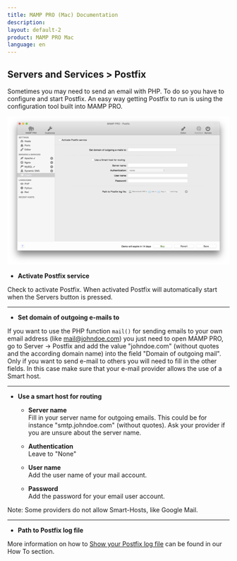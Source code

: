 ```yaml
---
title: MAMP PRO (Mac) Documentation
description: 
layout: default-2
product: MAMP PRO Mac
language: en
---
```


## Servers and Services > Postfix

Sometimes you may need to send an email with PHP. To do so you have to configure and start Postfix. An easy way getting Postfix to run is using the configuration tool built into MAMP PRO.

![MAMP](Postfix.png)

*  **Activate Postfix service**  

Check to activate Postfix. When activated Postfix will automatically start when the Servers button is pressed.

---

*  **Set domain of outgoing e-mails to**

If you want to use the PHP function `mail()` for sending emails to your own email address (like mail@johndoe.com) you
just need to open MAMP PRO, go to Server -> Postfix and add the value "johndoe.com" (without quotes and the according
domain name) into the field "Domain of outgoing mail". Only if you want to send e-mail to others you will need to fill
in the other fields. In this case make sure that your e-mail provider allows the use of a Smart host.

---

*  **Use a smart host for routing**  

    *  **Server name**  
       Fill in your server name for outgoing emails. This could be for instance "smtp.johndoe.com" (without quotes).
       Ask your provider if you are unsure about the server name.  

    *  **Authentication**  
       Leave to "None"  

    *  **User name**  
       Add the user name of your mail account.  

    *  **Password**  
       Add the password for your email user account.  

<div class="alert" role="alert">
Note: Some providers do not allow Smart-Hosts, like Google Mail.
</div>

---

*  **Path to Postfix log file**  

More information on how to [Show your Postfix log file](../../How-Tos/#postfix_log) can be found in our How To     section.
